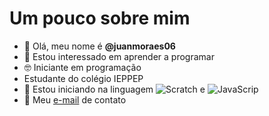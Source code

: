 # Um pouco sobre mim
- 👋 Olá, meu nome é **@juanmoraes06**
- 👀 Estou interessado em aprender a programar 
- 🤓 Iniciante em programação 
- Estudante do colégio IEPPEP
- 🌱 Estou iniciando na linguagem   ![Scratch](https://img.shields.io/badge/Scratch-4D97FF?style=for-the-badge&logo=Scratch&logoColor=white)  e  ![JavaScrip](https://img.shields.io/badge/JavaScript-323330?style=for-the-badge&logo=javascript&logoColor=F7DF1E)
- 🌟 Meu [e-mail](juan.mendes.moraes@escola.pr.gov.br) de contato
